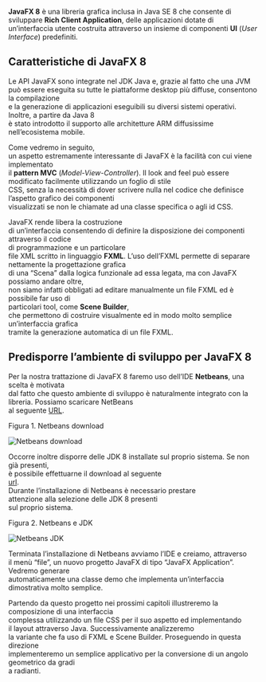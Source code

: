 **JavaFX 8** è una libreria grafica inclusa in Java SE 8 che consente di sviluppare **Rich Client Application**, delle applicazioni dotate di un’interfaccia utente costruita attraverso un insieme di componenti **UI** (_User Interface_) predefiniti.

Caratteristiche di JavaFX 8
---------------------------

Le API JavaFX sono integrate nel JDK Java e, grazie al fatto che una JVM  
può essere eseguita su tutte le piattaforme desktop più diffuse, consentono la compilazione  
e la generazione di applicazioni eseguibili su diversi sistemi operativi. Inoltre, a partire da Java 8  
è stato introdotto il supporto alle architetture ARM diffusissime nell’ecosistema mobile.

Come vedremo in seguito,  
un aspetto estremamente interessante di JavaFX è la facilità con cui viene implementato  
il **pattern MVC** (_Model-View-Controller_). Il look and feel può essere modificato facilmente utilizzando un foglio di stile  
CSS, senza la necessità di dover scrivere nulla nel codice che definisce l’aspetto grafico dei componenti  
visualizzati se non le chiamate ad una classe specifica o agli id CSS.

JavaFX rende libera la costruzione  
di un’interfaccia consentendo di definire la disposizione dei componenti attraverso il codice  
di programmazione e un particolare  
file XML scritto in linguaggio **FXML**. L’uso dell’FXML permette di separare nettamente la progettazione grafica  
di una “Scena” dalla logica funzionale ad essa legata, ma con JavaFX possiamo andare oltre,  
non siamo infatti obbligati ad editare manualmente un file FXML ed è possibile far uso di  
particolari tool, come **Scene Builder**,  
che permettono di costruire visualmente ed in modo molto semplice un’interfaccia grafica  
tramite la generazione automatica di un file FXML.

Predisporre l’ambiente di sviluppo per JavaFX 8
-----------------------------------------------

Per la nostra trattazione di JavaFX 8 faremo uso dell’IDE **Netbeans**, una scelta è motivata  
dal fatto che questo ambiente di sviluppo è naturalmente integrato con la libreria. Possiamo scaricare NetBeans  
al seguente [URL](https://netbeans.org/downloads/).

Figura 1. Netbeans download

![Netbeans download](https://tbm-html.s3.amazonaws.com/app/uploads/2017/03/netbeans.png)

Occorre inoltre disporre delle JDK 8 installate sul proprio sistema. Se non già presenti,  
è possibile effettuarne il download al seguente  
[url](http://www.oracle.com/technetwork/java/javase/downloads/jdk8-downloads-2133151.html).  
Durante l’installazione di Netbeans è necessario prestare  
attenzione alla selezione delle JDK 8 presenti  
sul proprio sistema.

Figura 2. Netbeans e JDK

![Netbeans JDK](https://tbm-html.s3.amazonaws.com/app/uploads/2017/03/netbeans_jdk.png)

Terminata l’installazione di Netbeans avviamo l’IDE e creiamo, attraverso  
il menù “file”, un nuovo progetto JavaFX di tipo “JavaFX Application”. Vedremo generare  
automaticamente una classe demo che implementa un’interfaccia dimostrativa molto semplice.

Partendo da questo progetto nei prossimi capitoli illustreremo la composizione di una interfaccia  
complessa utilizzando un file CSS per il suo aspetto ed implementando  
il layout attraverso Java. Successivamente analizzeremo  
la variante che fa uso di FXML e Scene Builder. Proseguendo in questa direzione  
implementeremo un semplice applicativo per la conversione di un angolo geometrico da gradi  
a radianti.